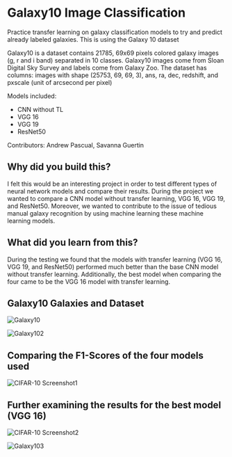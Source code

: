# Galaxy10 Image Classification
Practice transfer learning on galaxy classification models to try and predict already labeled galaxies. This is using the Galaxy 10 dataset  
   
Galaxy10 is a dataset contains 21785, 69x69 pixels colored galaxy images (g, r and i band) separated in 10 classes. Galaxy10 images come from Sloan Digital Sky Survey and labels come from Galaxy Zoo. The dataset has columns: images with shape (25753, 69, 69, 3), ans, ra, dec, redshift, and pxscale (unit of arcsecond per pixel)  
  
Models included:  
- CNN without TL
- VGG 16
- VGG 19
- ResNet50

Contributors: Andrew Pascual, Savanna Guertin

## Why did you build this?
 I felt this would be an interesting project in order to test different types of neural network models and compare their results. During the project we wanted to compare a CNN model without transfer learning, VGG 16, VGG 19, and ResNet50. Moreover, we wanted to contribute to the issue of tedious manual galaxy recognition by using machine learning these machine learning models.
 
## What did you learn from this?
During the testing we found that the models with transfer learning (VGG 16, VGG 19, and ResNet50) performed much better than the base CNN model without transfer learning. Additionally, the best model when comparing the four came to be the VGG 16 model with transfer learning.

## Galaxy10 Galaxies and Dataset
![Galaxy10](https://user-images.githubusercontent.com/57194224/130639885-ac3a01cb-13c9-4e05-92b9-a515c13cb24c.png)

![Galaxy102](https://user-images.githubusercontent.com/57194224/130640243-7ccbf3fd-7b51-4466-9668-c83dc91926b9.png)


## Comparing the F1-Scores of the four models used
![CIFAR-10 Screenshot1](https://user-images.githubusercontent.com/57194224/130534357-b8d31a1b-1279-4fce-a4a5-b3772560de21.png)

## Further examining the results for the best model (VGG 16)
![CIFAR-10 Screenshot2](https://user-images.githubusercontent.com/57194224/130534419-9ebd8c1b-aaa2-4a2c-b6c9-2a3322f118c8.png)

![Galaxy103](https://user-images.githubusercontent.com/57194224/130640455-272ab132-95ad-4d99-8da7-2c1e3d52175a.png)


